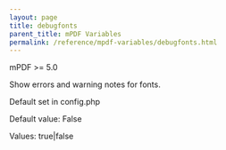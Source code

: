 ```yaml
---
layout: page
title: debugfonts
parent_title: mPDF Variables
permalink: /reference/mpdf-variables/debugfonts.html
---
```


<div id="bpmbook" class="bpmbook" style="direction:ltr;">
<div class="topic_user_field">
<div id="U0">
<div>
<div>
<p>mPDF &gt;= 5.0</p>
<p>Show errors and warning notes for fonts.</p>
<p>Default set in config.php</p>
<p>Default value: False</p>
<p>Values: true|false</p>
</div>
</div>
</div>
</div>

